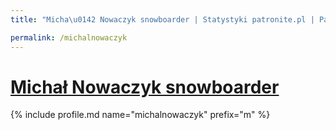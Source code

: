 ```yaml
---
title: "Micha\u0142 Nowaczyk snowboarder | Statystyki patronite.pl | Patromierz"

permalink: /michalnowaczyk
---
```


# [Michał Nowaczyk snowboarder](https://patronite.pl/michalnowaczyk)

{% include profile.md name="michalnowaczyk" prefix="m" %}
